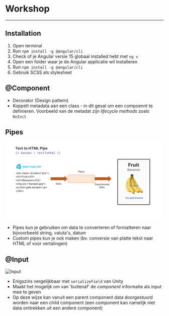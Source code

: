 ﻿# Workshop

--- 

## Installation
1. Open terminal
2. Run `npm install -g @angular/cli`
3. Check of je Angular versie 15 globaal installed hebt met `ng v`
4. Open een folder waar je de Angular applicatie wil installeren
5. Run `npm install -g @angular/cli`
6. Gebruik SCSS als stylesheet

## @Component
- Decorator (Design pattern)
- Koppelt metadata aan een class - in dit geval om een compoennt te definieren. Voorbeeld van de metadat zijn *lifecycle methods* zoals `OnInit`

## Pipes
![Pipe](angular-workshop/src/assets/images/pipe.png)
- Pipes kun je gebruiken om data te converteren of formatteren naar bijvoorbeeld string, valuta's, datum
- Custom pipes kun je ook maken (bv. conversie van platte tekst naar HTML of voor vertalingen)

## @Input
![Input](https://angular.io/generated/images/guide/inputs-outputs/input.svg)
- Enigszins vergelijkbaar met `serializeField` van Unity
- Maakt het mogelijk om van 'buitenaf' de *component* informatie als input mee te geven
- Op deze wijze kan vanuit een parent component data doorgestuurd worden naar een child component (een component kan namelijk niet data onttrekken uit een andere component)
